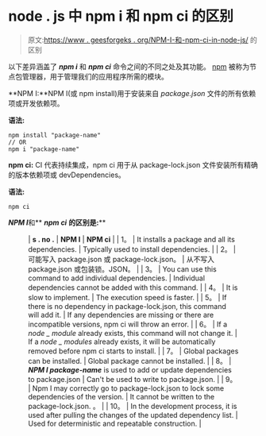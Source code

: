 # node . js 中 npm i 和 npm ci 的区别

> 原文:[https://www . geesforgeks . org/NPM-I-和-npm-ci-in-node-js/](https://www.geeksforgeeks.org/difference-between-npm-i-and-npm-ci-in-node-js/) 的区别

以下差异涵盖了 ***npm i*** 和 ***npm ci*** 命令之间的不同之处及其功能。 [npm](https://www.geeksforgeeks.org/node-js-npm-node-package-manager/) 被称为节点包管理器，用于管理我们的应用程序所需的模块。

**NPM I:**NPM I(或 npm install)用于安装来自 *package.json* 文件的所有依赖项或开发依赖项。

**语法:**

```
npm install "package-name"
// OR
npm i "package-name"
```

**npm ci:** CI 代表持续集成，npm ci 用于从 package-lock.json 文件安装所有精确的版本依赖项或 devDependencies。

**语法:**

```
npm ci
```

*****NPM I*****和** ***npm ci*** **的区别是:****

<figure class="table">

| **s . no .** | **NPM I** | **NPM ci** |
| 1。 | It installs a package and all its dependencies. | Typically used to install dependencies. |
| 2。 | 可能写入 package.json 或 package-lock.json。 | 从不写入 package.json 或包装锁。JSON。 |
| 3。 | You can use this command to add individual dependencies. | Individual dependencies cannot be added with this command. |
| 4。 | It is slow to implement. | The execution speed is faster. |
| 5。 | If there is no dependency in package-lock.json, this command will add it. | If any dependencies are missing or there are incompatible versions, npm ci will throw an error. |
| 6。 | If a *node _ module* already exists, this command will not change it. | If a *node _ modules* already exists, it will be automatically removed before npm ci starts to install. |
| 7。 | Global packages can be installed. | Global package cannot be installed. |
| 8。 | ***NPM I package-name*** is used to add or update dependencies to package.json | Can't be used to write to package.json. |
| 9。 | Npm I may correctly go to package-lock.json to lock some dependencies of the version. | It cannot be written to the package-lock.json. 。 |
| 10。 | In the development process, it is used after pulling the changes of the updated dependency list. | Used for deterministic and repeatable construction. |

</figure>